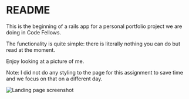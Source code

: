 README
======

This is the beginning of a rails app for a personal portfolio project we are doing in Code Fellows.

The functionality is quite simple: there is literally nothing you can do but read at the moment.

Enjoy looking at a picture of me.

Note: I did not do any styling to the page for this assignment to save time and we focus on that on a different day.

![Landing page screenshot](https://www.dropbox.com/s/sdvb68y7puxs602/firstlandingpage.png "Landing page screenshot")
